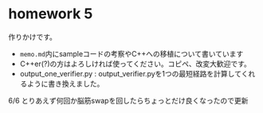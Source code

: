 # homework 5  
作りかけです。
- ```memo.md```内にsampleコードの考察やC++への移植について書いています
- C++er(?)の方はよろしければ使ってください。コピペ、改変大歓迎です。
- output_one_verifier.py : output_verifier.pyを1つの最短経路を計算してくれるように書き換えました。

6/6
とりあえず何回か脳筋swapを回したらちょっとだけ良くなったので更新